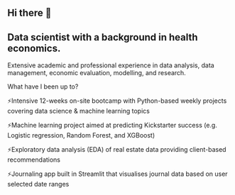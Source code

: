 ## Hi there 👋

## Data scientist with a background in health economics.
Extensive academic and professional experience in data analysis, data management, economic evaluation, modelling, and research.

What have I been up to? 

 ⚡Intensive 12-weeks on-site bootcamp with Python-based weekly projects
 covering data science & machine learning topics

 ⚡Machine learning project aimed at predicting Kickstarter success (e.g. Logistic 
regression, Random Forest, and XGBoost)

 ⚡Exploratory data analysis (EDA) of real estate data providing client-based
 recommendations

 ⚡Journaling app built in Streamlit that visualises journal data based on user 
selected date ranges
